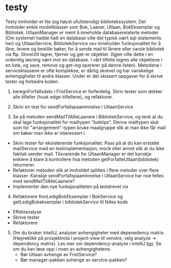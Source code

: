 testy
=====
Testy innholder et lite (og høyst ufullstendig) bibliotekssystem. Det innholder enkle modellklasser som Bok, Laaner, Utlaan, BokEksemplar og Bibliotek. UtlaanManager er ment å inneholde databaserelaterte metoder (Om systemet hadde hatt en database ville det typisk vært sql-statements her) og UtlaanService, BibliotekService osv inneholder funksjonalitet for å låne, levere og bestille bøker, for å sende mail til lånere eller varsle bibliotek via ftp. StoreUtil lagrer, fjerner og get-er objekter. (Igjen ville dette i en ordentlig løsning vært mot en database. I vårt tilfelle lagres alle objektene i en liste, og save, remove og get-ing opererer på denne listen). Metodene i serviceklassene er ofte komplekse, er dårlig skrevet og har vanskelige avhengigheter til andre klasser.
Under er det skissert oppgaver for å skrive tester og forbedre koden. 

1. beregnForfallsdato i FristService er forferdelig. Skriv tester som dekker alle tilfeller (husk edge-tilfellene), og refaktorer.

2. Skriv en test for sendForfallspaaminnelse i UtlaanService

3. Se på metoden sendMailTilAlleLaanere i BibliotekService, og tenk at du skal lage funksjonalitet for mailtypen "boktips". Denne mailtypen skal som for "arrangement"-typen bruke maalgruppe slik at man ikke får mail om bøker man ikke er interessert i. 
  * Skriv tester for eksisterende funksjonalitet. Pass på at du kan erstatte mailService med en testimplementasjon, mock eller annet slik at du ikke faktisk sender mail. Tilsvarende for UtlaanManager er det kanskje enklere å klare å kontrollere hva metoden getForfalteUtlaan(bibliotek) returnerer.
  * Refaktorer metoden slik at innholdet splittes i flere metoder over flere klasser. Kanskje sendForfallspaaminnelse i UtlaanService har noe felles med sendMailTilAlleLaanere?
  * Implementer den nye funksjonaliteten på testdrevet vis 

4. Refaktorere finnLedigBokEksemplar i BokService og getLedigBokeksemplar i bibliotekService til felles kode
  * Effektanalyse
  * Skrive tester
  * Refaktorere

5. Om du bruker intelliJ, analyser avhengigheter med depenedency matrix. (Høyreklikk på prosjektrota i project-view til venstre, velg analyze -> dependency matrix). Les mer om dependency-analyse i intelliJ [her](http://www.jetbrains.com/idea/features/dependency_analysis.html). Se om du kan løse opp i noen av avhengighetene.
   *  Bør Utlaan avhenge av FristService?
   *  Bør manager-pakken avhenge av service-pakken?
